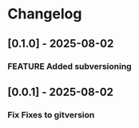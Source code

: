 # Changelog

## [0.1.0] - 2025-08-02
### FEATURE Added subversioning

## [0.0.1] - 2025-08-02
### Fix Fixes to gitversion

